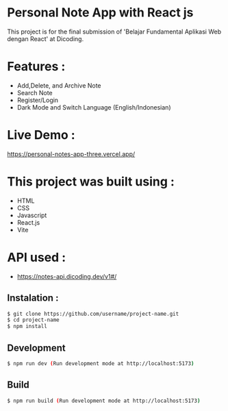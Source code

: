 # Personal Note App with React js

This project is for the final submission of 'Belajar Fundamental Aplikasi Web dengan React' at Dicoding.

# Features :
- Add,Delete, and Archive Note
- Search Note
- Register/Login
- Dark Mode and Switch Language (English/Indonesian)

# Live Demo :
https://personal-notes-app-three.vercel.app/

# This project was built using :
- HTML
- CSS
- Javascript
- React.js
- Vite

# API used :
- https://notes-api.dicoding.dev/v1#/

## Instalation :
```bash
$ git clone https://github.com/username/project-name.git
$ cd project-name
$ npm install
```

## Development
```bash
$ npm run dev (Run development mode at http://localhost:5173)
```

## Build
```bash
$ npm run build (Run development mode at http://localhost:5173)
```
